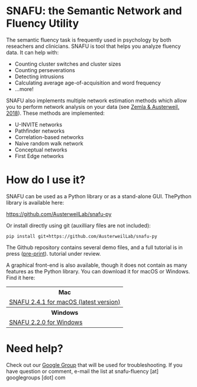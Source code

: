 # SNAFU: the Semantic Network and Fluency Utility

The semantic fluency task is frequently used in psychology by both reseachers
and clinicians. SNAFU is tool that helps you analyze  fluency data. It can help
with:

<ul>
    <li>Counting cluster switches and cluster sizes</li>
    <li>Counting perseverations</li>
    <li>Detecting intrusions</li>
    <li>Calculating average age-of-acquisition and word frequency</li>
    <li>...more!</li>
</ul>

SNAFU also implements multiple network estimation methods which allow you to
perform network analysis on your data (see <a
href="https://link.springer.com/article/10.1007/s42113-018-0003-7">Zemla &
Austerweil, 2018</a>). These methods are implemented:

<ul>
    <li>U-INVITE networks</li>
    <li>Pathfinder networks</li>
    <li>Correlation-based networks</li>
    <li>Naive random walk network</li>
    <li>Conceptual networks</li>
    <li>First Edge networks</li>
</ul>

<h1 id="how-do-i-use-it">How do I use it?</h1>

<p>SNAFU can be used as a Python library or as a stand-alone GUI. ThePython library is available here:</p>

<p><a href="https://github.com/AusterweilLab/snafu-py">https://github.com/AusterweilLab/snafu-py</a></p>

<p>Or install directly using git (auxilliary files are not included):</p>

<p><code class="highlighter-rouge">pip install git+https://github.com/AusterweilLab/snafu-py</code></p>

<p>The Github repository contains several demo files, and a full tutorial is in press (<a href="http://alab.psych.wisc.edu/jzemla/brm.pdf">pre-print</a>). 
tutorial under review. 

<p>A graphical front-end is also available, though it does not contain as many
features as the Python library. You can download it for macOS or Windows. Find
it here:</p>

<table>
    <th colspan=3>Mac</th>
    <tr><td><a href="https://alab.psych.wisc.edu/snafu/snafu-2.4.1-mac-x64.dmg">SNAFU 2.4.1 for macOS (latest version)</a></td></tr>
    <th colspan=3>Windows</th>
    <tr><td><a href="https://alab.psych.wisc.edu/snafu/snafu-2.2.0-win-x64.zip">SNAFU 2.2.0 for Windows</a></td></tr>
</table>

<h1 id="need-help">Need help?</h1>

Check out our <a href="https://groups.google.com/forum/#!forum/snafu-fluency">Google Group</a> that will be used for troubleshooting. If you have question or comment, e-mail the list at snafu-fluency [at] googlegroups [dot] com

